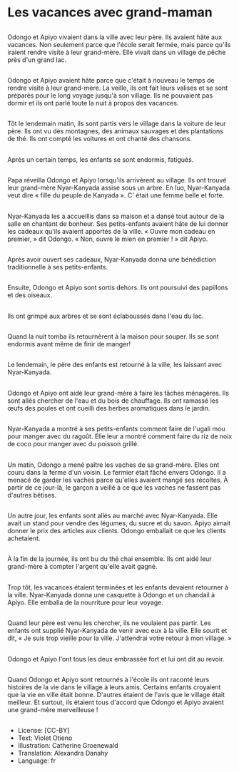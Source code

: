 # Les vacances avec grand-maman

##
Odongo et Apiyo vivaient dans la ville avec leur père. Ils avaient hâte aux vacances. Non seulement parce que l'école serait fermée, mais parce qu'ils iraient rendre visite à leur grand-mère. Elle vivait dans un village de pêche près d'un grand lac.

##
Odongo et Apiyo avaient hâte parce que c'était à nouveau le temps de rendre visite à leur grand-mère. La veille, ils ont fait leurs valises et se sont préparés pour le long voyage jusqu'à son village. Ils ne pouvaient pas dormir et ils ont parlé toute la nuit à propos des vacances.

##
Tôt le lendemain matin, ils sont partis vers le village dans la voiture de leur père. Ils ont vu des montagnes, des animaux sauvages et des plantations de thé. Ils ont compté les voitures et ont chanté des chansons.

##
Après un certain temps, les enfants se sont endormis, fatigués.

##
Papa réveilla Odongo et Apiyo lorsqu'ils arrivèrent au village. Ils ont trouvé leur grand-mère Nyar-Kanyada assise sous un arbre. En luo, Nyar-Kanyada veut dire « fille du peuple de Kanyada ». C' était une femme belle et forte.

##
Nyar-Kanyada les a accueillis dans sa maison et a dansé tout autour de la salle en chantant de bonheur. Ses petits-enfants avaient hâte de lui donner les cadeaux qu'ils avaient apportés de la ville. « Ouvre mon cadeau en premier, » dit Odongo. « Non, ouvre le mien en premier ! » dit Apiyo.

##
Après avoir ouvert ses cadeaux, Nyar-Kanyada donna une bénédiction traditionnelle à ses petits-enfants.

##
Ensuite, Odongo et Apiyo sont sortis dehors. Ils ont poursuivi des papillons et des oiseaux.

##
Ils ont grimpé aux arbres et se sont éclaboussés dans l'eau du lac.

##
Quand la nuit tomba ils retournèrent à la maison pour souper. Ils se sont endormis avant même de finir de manger!

##
Le lendemain, le père des enfants est retourné à la ville, les laissant avec Nyar-Kanyada.

##
Odongo et Apiyo ont aidé leur grand-mère à faire les tâches ménagères. Ils sont allés chercher de l'eau et du bois de chauffage. Ils ont ramassé les œufs des poules et ont cueilli des herbes aromatiques dans le jardin.

##
Nyar-Kanyada a montré à ses petits-enfants comment faire de l'ugali mou pour manger avec du ragoût. Elle leur a montré comment faire du riz de noix de coco pour manger avec du poisson grillé.

##
Un matin, Odongo a mené paître les vaches de sa grand-mère. Elles ont couru dans la ferme d'un voisin. Le fermier était fâché envers Odongo. Il a menacé de garder les vaches parce qu'elles avaient mangé ses récoltes. À partir de ce jour-là, le garçon a veillé à ce que les vaches ne fassent pas d'autres bêtises.

##
Un autre jour, les enfants sont allés au marché avec Nyar-Kanyada. Elle avait un stand pour vendre des légumes, du sucre et du savon. Apiyo aimait donner le prix des articles aux clients. Odongo emballait ce que les clients achetaient.

##
À la fin de la journée, ils ont bu du thé chai ensemble. Ils ont aidé leur grand-mère à compter l'argent qu'elle avait gagné.

##
Trop tôt, les vacances étaient terminées et les enfants devaient retourner à la ville. Nyar-Kanyada donna une casquette à Odongo et un chandail à Apiyo. Elle emballa de la nourriture pour leur voyage.

##
Quand leur père est venu les chercher, ils ne voulaient pas partir. Les enfants ont supplié Nyar-Kanyada de venir avec eux à la ville. Elle sourit et dit, « Je suis trop vieille pour la ville. J'attendrai votre retour à mon village. »

##
Odongo et Apiyo l'ont tous les deux embrassée fort et lui ont dit au revoir.

##
Quand Odongo et Apiyo sont retournés à l'école ils ont raconté leurs histoires de la vie dans le village à leurs amis. Certains enfants croyaient que la vie en ville était bonne. D'autres étaient de l'avis que le village était meilleur. Et surtout, ils étaient tous d'accord que Odongo et Apiyo avaient une grand-mère merveilleuse !

##
* License: [CC-BY]
* Text: Violet Otieno
* Illustration: Catherine Groenewald
* Translation: Alexandra Danahy
* Language: fr

